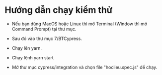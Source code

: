 # Hướng dẫn chạy kiểm thử 

- Nếu bạn dùng MacOS hoặc Linux thì mở Terminal (Window thì mở Command Prompt) tại thư mục.

- Sau đó vào thư mục 7/BTCypress.

- Chạy lên yarn.

- Chạy lệnh yarn start

- Mở thư mục cypress/integration và chọn file "hoclieu.spec.js" để chạy.